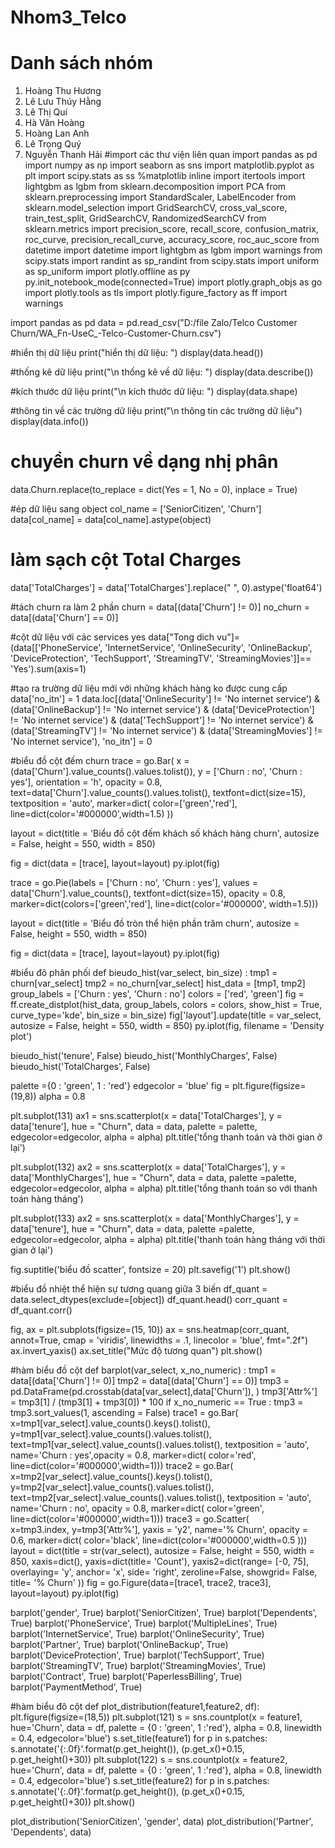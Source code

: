 # Nhom3_Telco
# Danh sách nhóm
1. Hoàng Thu Hương
2. Lê Lưu Thúy Hằng
3. Lê Thị Quí
4. Hà Văn Hoàng
5. Hoàng Lan Anh
6. Lê Trọng Quý
7. Nguyễn Thanh Hải
#import các thư viện liên quan
import pandas as pd
import numpy as np
import seaborn as sns
import matplotlib.pyplot as plt
import scipy.stats as ss
%matplotlib inline
import itertools
import lightgbm as lgbm
from sklearn.decomposition import PCA
from sklearn.preprocessing import StandardScaler, LabelEncoder
from sklearn.model_selection import GridSearchCV, cross_val_score, train_test_split, GridSearchCV, RandomizedSearchCV
from sklearn.metrics import precision_score, recall_score, confusion_matrix,  roc_curve, precision_recall_curve, accuracy_score, roc_auc_score
from datetime import datetime
import lightgbm as lgbm
import warnings
from scipy.stats import randint as sp_randint
from scipy.stats import uniform as sp_uniform
import plotly.offline as py
py.init_notebook_mode(connected=True)
import plotly.graph_objs as go
import plotly.tools as tls
import plotly.figure_factory as ff
import warnings

import pandas as pd
data = pd.read_csv("D:/file Zalo/Telco Customer Churn/WA_Fn-UseC_-Telco-Customer-Churn.csv")


#hiển thị dữ liệu
print("hiển thị dữ liệu: ")
display(data.head())

#thống kê dữ liệu
print("\n thống kê về dữ liệu: ")
display(data.describe())

#kích thước dữ liệu
print("\n kích thước dữ liệu: ")
display(data.shape)


#thông tin về các trường dữ liệu
print("\n thông tin các trường dữ liệu")
display(data.info())

# chuyển churn về dạng nhị phân
data.Churn.replace(to_replace = dict(Yes = 1, No = 0), inplace = True)

#ép dữ liệu sang object
col_name = ['SeniorCitizen', 'Churn']
data[col_name] = data[col_name].astype(object)

# làm sạch cột Total Charges 
data['TotalCharges'] = data['TotalCharges'].replace(" ", 0).astype('float64')

#tách churn ra làm 2 phần
churn = data[(data['Churn'] != 0)]
no_churn = data[(data['Churn'] == 0)]

#cột dữ liệu với các services yes
data["Tong dich vu"]= (data[['PhoneService', 'InternetService', 'OnlineSecurity', 'OnlineBackup', 'DeviceProtection', 'TechSupport', 'StreamingTV', 'StreamingMovies']]== 'Yes').sum(axis=1)

#tạo ra trường dữ liệu mới với những khách hàng ko được cung cấp
data['no_itn'] = 1
data.loc[(data['OnlineSecurity'] != 'No internet service') & 
         (data['OnlineBackup'] != 'No internet service') & 
         (data['DeviceProtection'] != 'No internet service') & 
         (data['TechSupport'] != 'No internet service') & 
         (data['StreamingTV'] != 'No internet service') & 
         (data['StreamingMovies'] != 'No internet service'), 'no_itn'] = 0


#biểu đồ cột đếm churn
trace = go.Bar(
        x = (data['Churn'].value_counts().values.tolist()), 
        y = ['Churn : no', 'Churn : yes'], 
        orientation = 'h', opacity = 0.8, 
        text=data['Churn'].value_counts().values.tolist(), 
        textfont=dict(size=15),
        textposition = 'auto',
        marker=dict(
        color=['green','red'],
        line=dict(color='#000000',width=1.5)
        ))

layout = dict(title =  'Biểu đồ cột đếm khách số khách hàng churn',
                        autosize = False,
                        height  = 550,
                        width   = 850)
                    
fig = dict(data = [trace], layout=layout)
py.iplot(fig)



trace = go.Pie(labels = ['Churn : no', 'Churn : yes'], values = data['Churn'].value_counts(), 
               textfont=dict(size=15), opacity = 0.8,
               marker=dict(colors=['green','red'], 
                           line=dict(color='#000000', width=1.5)))


layout = dict(title =  'Biểu đồ tròn thể hiện phần trăm churn',
                        autosize = False,
                        height  = 550,
                        width   = 850)
           
fig = dict(data = [trace], layout=layout)
py.iplot(fig)

#biểu đô phân phối 
def bieudo_hist(var_select, bin_size) : 
    tmp1 = churn[var_select]
    tmp2 = no_churn[var_select]
    hist_data = [tmp1, tmp2]
    group_labels = ['Churn : yes', 'Churn : no']
    colors = ['red', 'green']
    fig = ff.create_distplot(hist_data, group_labels, colors = colors, show_hist = True, curve_type='kde', bin_size = bin_size)
    fig['layout'].update(title = var_select, autosize = False,
                        height  = 550,
                        width   = 850)
    py.iplot(fig, filename = 'Density plot')

bieudo_hist('tenure', False)
bieudo_hist('MonthlyCharges', False)
bieudo_hist('TotalCharges', False)

palette ={0 : 'green', 1 : 'red'}
edgecolor = 'blue'
fig = plt.figure(figsize=(19,8))
alpha = 0.8

plt.subplot(131)
ax1 = sns.scatterplot(x = data['TotalCharges'], y = data['tenure'], hue = "Churn",
                    data = data, palette = palette, edgecolor=edgecolor, alpha = alpha)
plt.title('tổng thanh toán và thời gian ở lại')

plt.subplot(132)
ax2 = sns.scatterplot(x = data['TotalCharges'], y = data['MonthlyCharges'], hue = "Churn",
                    data = data, palette =palette, edgecolor=edgecolor, alpha = alpha)
plt.title('tổng thanh toán so với thanh toán hàng tháng')

plt.subplot(133)
ax2 = sns.scatterplot(x = data['MonthlyCharges'], y = data['tenure'], hue = "Churn",
                    data = data, palette =palette, edgecolor=edgecolor, alpha = alpha)
plt.title('thanh toán hàng tháng với thời gian ở lại')

fig.suptitle('biểu đồ scatter', fontsize = 20)
plt.savefig('1')
plt.show()

#biểu đồ nhiệt thể hiện sự tương quang giữa 3 biến
df_quant = data.select_dtypes(exclude=[object])
df_quant.head()
corr_quant = df_quant.corr()

fig, ax = plt.subplots(figsize=(15, 10))
ax = sns.heatmap(corr_quant, annot=True, cmap = 'viridis', linewidths = .1, linecolor = 'blue', fmt=".2f")
ax.invert_yaxis()
ax.set_title("Mức độ tương quan")
plt.show()

#hàm biểu đồ cột
def barplot(var_select, x_no_numeric) :
    tmp1 = data[(data['Churn'] != 0)]
    tmp2 = data[(data['Churn'] == 0)]
    tmp3 = pd.DataFrame(pd.crosstab(data[var_select],data['Churn']), )
    tmp3['Attr%'] = tmp3[1] / (tmp3[1] + tmp3[0]) * 100
    if x_no_numeric == True  : 
        tmp3 = tmp3.sort_values(1, ascending = False)
    trace1 = go.Bar(
        x=tmp1[var_select].value_counts().keys().tolist(),
        y=tmp1[var_select].value_counts().values.tolist(),
        text=tmp1[var_select].value_counts().values.tolist(),
        textposition = 'auto',
        name='Churn : yes',opacity = 0.8, marker=dict(
        color='red',
        line=dict(color='#000000',width=1)))
    trace2 = go.Bar(
        x=tmp2[var_select].value_counts().keys().tolist(),
        y=tmp2[var_select].value_counts().values.tolist(),
        text=tmp2[var_select].value_counts().values.tolist(),
        textposition = 'auto',
        name='Churn : no', opacity = 0.8, marker=dict(
        color='green',
        line=dict(color='#000000',width=1)))
    trace3 =  go.Scatter(   
        x=tmp3.index,
        y=tmp3['Attr%'],
        yaxis = 'y2',
        name='% Churn', opacity = 0.6, marker=dict(
        color='black',
        line=dict(color='#000000',width=0.5
        )))
    layout = dict(title =  str(var_select),  autosize = False,
                        height  = 550,
                        width   = 850,
              xaxis=dict(), 
              yaxis=dict(title= 'Count'), 
              yaxis2=dict(range= [-0, 75], 
                          overlaying= 'y', 
                          anchor= 'x', 
                          side= 'right',
                          zeroline=False,
                          showgrid= False, 
                          title= '% Churn'
                         ))
    fig = go.Figure(data=[trace1, trace2, trace3], layout=layout)
    py.iplot(fig)

barplot('gender', True)
barplot('SeniorCitizen', True)
barplot('Dependents', True)
barplot('PhoneService', True)
barplot('MultipleLines', True)
barplot('InternetService', True)
barplot('OnlineSecurity', True)
barplot('Partner', True)
barplot('OnlineBackup', True)
barplot('DeviceProtection', True)
barplot('TechSupport', True)
barplot('StreamingTV', True)
barplot('StreamingMovies', True)
barplot('Contract', True)
barplot('PaperlessBilling', True)
barplot('PaymentMethod', True)



#hàm biểu đô cột
def plot_distribution(feature1,feature2, df): 
    plt.figure(figsize=(18,5))
    plt.subplot(121)
    s = sns.countplot(x = feature1, hue='Churn', data = df, 
                      palette = {0 : 'green', 1 :'red'}, alpha = 0.8, 
                      linewidth = 0.4, edgecolor='blue') 
    s.set_title(feature1)
    for p in s.patches:
        s.annotate('{:.0f}'.format(p.get_height()), (p.get_x()+0.15, p.get_height()+30))
    plt.subplot(122)
    s = sns.countplot(x = feature2, hue='Churn', data = df, 
                      palette = {0 : 'green', 1 :'red'}, alpha = 0.8, 
                      linewidth = 0.4, edgecolor='blue') 
    s.set_title(feature2)
    for p in s.patches:
        s.annotate('{:.0f}'.format(p.get_height()), (p.get_x()+0.15, p.get_height()+30))
    plt.show()

plot_distribution('SeniorCitizen', 'gender', data)
plot_distribution('Partner', 'Dependents', data)
